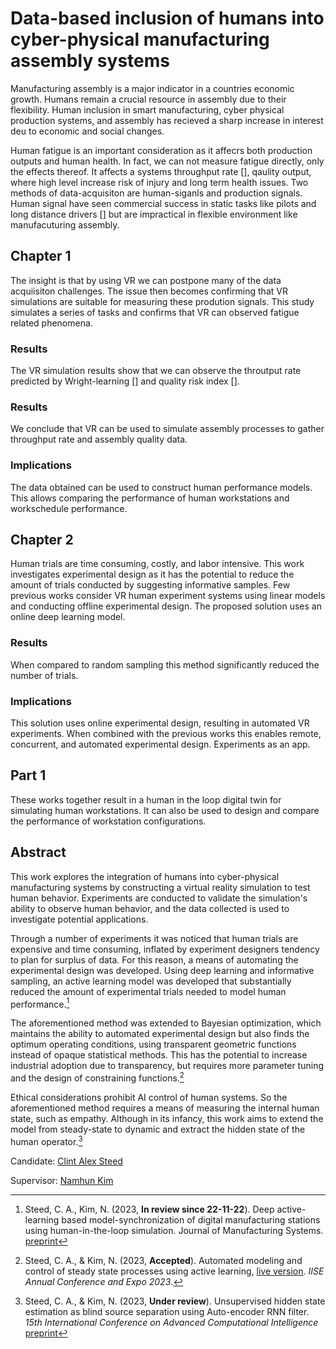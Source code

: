 # Data-based inclusion of humans into cyber-physical manufacturing assembly systems

Manufacturing assembly is a major indicator in a countries economic growth. Humans remain a crucial resource in assembly due to their flexibility. Human inclusion in smart manufacturing, cyber physical production systems, and assembly has recieved a sharp increase in interest deu to economic and social changes.

Human fatigue is an important consideration as it affecrs both production outputs and human health. In fact, we can not measure fatigue directly, only the effects thereof. It affects a systems throughput rate [], qaulity output, where high level increase risk of injury and long term health issues. Two methods of data-acquisiton are human-siganls and production signals. Human signal have seen commercial success in static tasks like pilots and long distance drivers [] but are impractical in flexible environment like manufacuturing assembly. 

## Chapter 1
The insight is that by using VR we can postpone many of the data acquiisiton challenges. The issue then becomes confirming that VR simulations are suitable for measuring these prodution signals. This study simulates a series of tasks and confirms that VR can observed fatigue related phenomena.

### Results
The VR simulation results show that we can observe the throutput rate predicted by Wright-learning [] and quality risk index [].

### Results
We conclude that VR can be used to simulate assembly processes to gather throughput rate and assembly quality data. 

### Implications 
The data obtained can be used to construct human performance models. This allows comparing the performance of human workstations and workschedule performance.

## Chapter 2
Human trials are time consuming, costly, and labor intensive. This work investigates experimental design as it has the potential to reduce the amount of trials conducted by suggesting informative samples. Few previous works consider VR human experiment systems using linear models and conducting offline experimental design. The proposed solution uses an online deep learning model.

### Results
When compared to random sampling this method significantly reduced the number of trials.

### Implications
This solution uses online experimental design, resulting in automated VR experiments. When combined with the previous works this enables remote, concurrent, and automated experimental design. Experiments as an app.

## Part 1
These works together result in a human in the loop digital twin for simulating human workstations. It can also be used to design and compare the performance of workstation configurations.

## Abstract

This work explores the integration of humans into cyber-physical manufacturing systems by constructing a virtual reality simulation to test human behavior. Experiments are conducted to validate the simulation's ability to observe human behavior, and the data collected is used to investigate potential applications. 

Through a number of experiments it was noticed that human trials are expensive and time consuming, inflated by experiment designers tendency to plan for surplus of data. For this reason, a means of automating the experimental design was developed. Using deep learning and informative sampling, an active learning model was developed that substantially reduced the amount of experimental trials needed to model human performance.[^1]

The aforementioned method was extended to Bayesian optimization, which maintains the ability to automated experimental design but also finds the optimum operating conditions, using transparent geometric functions instead of opaque statistical methods. This has the potential to increase industrial adoption due to transparency, but requires more parameter tuning and the design of constraining functions.[^2]

Ethical considerations prohibit AI control of human systems. So the aforementioned method requires a means of measuring the internal human state, such as empathy. Although in its infancy, this work aims to extend the model from steady-state to dynamic and extract the hidden state of the human operator.[^3]  

Candidate: [Clint Alex Steed](README.md)

Supervisor: [Namhun Kim](https://scholar.google.com/citations?user=0dlS09UAAAAJ)



[^1]: Steed, C. A., Kim, N. (2023, **In review since 22-11-22**). Deep active-learning based model-synchronization of digital manufacturing stations using human-in-the-loop simulation. Journal of Manufacturing Systems. [preprint](Docs/SMEJMS-D-22-01279.pdf)
[^2]: Steed, C. A., &#38; Kim, N. (2023, **Accepted**). Automated modeling and control of steady state processes using active learning, [live version](https://github.com/Acadevic/Active-control). <i>IISE Annual Conference and Expo 2023</i>.
[^3]: Steed, C. A., &#38; Kim, N. (2023, **Under review**). Unsupervised hidden state estimation as blind source separation using Auto-encoder RNN filter. <i>15th International Conference on Advanced Computational Intelligence</i> [preprint](Docs/Autoencoder-rnn_filtering.pdf) 